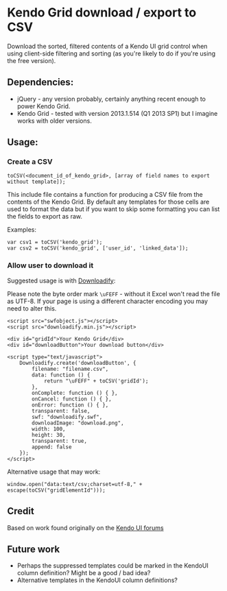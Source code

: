 # Kendo Grid download / export to CSV

Download the sorted, filtered contents of a Kendo UI grid control when using client-side filtering and sorting (as you're likely to do if you're using the free version).

## Dependencies:

- jQuery - any version probably, certainly anything recent enough to power Kendo Grid.
- Kendo Grid - tested with version 2013.1.514 (Q1 2013 SP1) but I imagine works with older versions.

## Usage:

### Create a CSV

    toCSV(<document_id_of_kendo_grid>, [array of field names to export without template]);
	
This include file contains a function for producing a CSV file from the contents of the Kendo Grid. By default
any templates for those cells are used to format the data but if you want to skip some formatting you can list
the fields to export as raw.

Examples:

    var csv1 = toCSV('kendo_grid');
	var csv2 = toCSV('kendo_grid', ['user_id', 'linked_data']);

### Allow user to download it

Suggested usage is with [Downloadify](https://github.com/dcneiner/Downloadify):

Please note the byte order mark `\uFEFF` - without it Excel won't read the file as UTF-8. If your page is using a different
character encoding you may need to alter this.

	<script src="swfobject.js"></script>
	<script src="downloadify.min.js"></script>
	
	<div id="gridId">Your Kendo Grid</div>
	<div id="downloadButton">Your download button</div>
	
	<script type="text/javascript">
		Downloadify.create('downloadButton', {
			filename: "filename.csv",
			data: function () {
				return "\uFEFF" + toCSV('gridId');
			},
			onComplete: function () { },
			onCancel: function () { },
			onError: function () { },
			transparent: false,
			swf: "downloadify.swf",
			downloadImage: "download.png",
			width: 100,
			height: 30,
			transparent: true,
			append: false
		});
	</script>
	

Alternative usage that may work:

	window.open("data:text/csv;charset=utf-8," + escape(toCSV("gridElementId")));
	
## Credit

Based on work found originally on the [Kendo UI forums](http://www.kendoui.com/forums/framework/data-source/export-to-csv.aspx)

## Future work

- Perhaps the suppressed templates could be marked in the KendoUI column definition? Might be a good / bad idea?
- Alternative templates in the KendoUI column definitions?